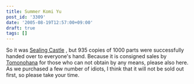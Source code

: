 ```yaml
---
title: Summer Komi Yu
post_id: '3309'
date: '2005-08-19T12:57:00+09:00'
draft: true
tags: []
---
```


So it was [Sealing Castle](https://danmaq.com/!/thA/) , but 935 copies of 1000 parts were successfully handed over to everyone's hand. Because it is consigned sales by [Tomonohana](http://www.toranoana.jp/) for those who can not obtain by any means, please also here. As we purchased a few number of idiots, I think that it will not be sold out first, so please take your time.
